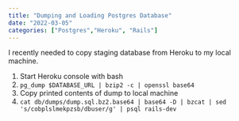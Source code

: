 ```yaml
---
title: "Dumping and Loading Postgres Database"
date: "2022-03-05"
categories: ["Postgres","Heroku", "Rails"]
---
```


I recently needed to copy staging database from Heroku to my local machine.


1. Start Heroku console with bash
2. `pg_dump $DATABASE_URL | bzip2 -c | openssl base64`
3. Copy printed contents of dump to local machine
4. `cat db/dumps/dump.sql.bz2.base64 | base64 -D | bzcat | sed 's/cobplslmekpzsb/dbuser/g' | psql rails-dev`
